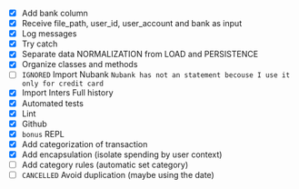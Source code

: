 * [x] Add bank column
* [x] Receive file_path, user_id, user_account and bank as input
* [x] Log messages
* [x] Try catch
* [x] Separate data NORMALIZATION from LOAD and PERSISTENCE
* [x] Organize classes and methods
* [ ] `IGNORED` Import Nubank `Nubank has not an statement becouse I use it only for credit card`
* [x] Import Inters Full history
* [x] Automated tests
* [x] Lint
* [x] Github
* [x] `bonus` REPL
* [x] Add categorization of transaction
* [x] Add encapsulation (isolate spending by user context)
* [ ] Add category rules (automatic set category)
* [ ] `CANCELLED` Avoid duplication (maybe using the date)
